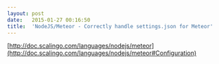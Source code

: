 ```yaml
---
layout:	post
date:	2015-01-27 00:16:50
title:	'NodeJS/Meteor - Correctly handle settings.json for Meteor'
---
```


[http://doc.scalingo.com/languages/nodejs/meteor](http://doc.scalingo.com/languages/nodejs/meteor#Configuration)

